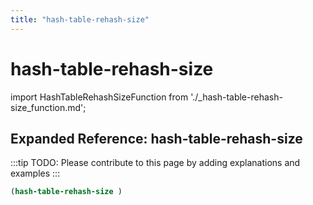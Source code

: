 ```yaml
---
title: "hash-table-rehash-size"
---
```


# hash-table-rehash-size

import HashTableRehashSizeFunction from './_hash-table-rehash-size_function.md';

<HashTableRehashSizeFunction />

## Expanded Reference: hash-table-rehash-size

:::tip
TODO: Please contribute to this page by adding explanations and examples
:::

```lisp
(hash-table-rehash-size )
```
